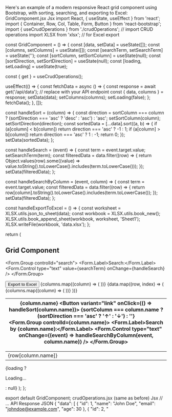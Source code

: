 Here's an example of a modern responsive React grid component using Bootstrap, with sorting, searching, and exporting to Excel:
GridComponent.jsx
Jsx
import React, { useState, useEffect } from 'react';
import { Container, Row, Col, Table, Form, Button } from 'react-bootstrap';
import { useCrudOperations } from './crudOperations'; // import CRUD operations
import XLSX from 'xlsx'; // for Excel export

const GridComponent = () => {
  const [data, setData] = useState([]);
  const [columns, setColumns] = useState([]);
  const [searchTerm, setSearchTerm] = useState('');
  const [sortColumn, setSortColumn] = useState(null);
  const [sortDirection, setSortDirection] = useState(null);
  const [loading, setLoading] = useState(true);

  const { get } = useCrudOperations();

  useEffect(() => {
    const fetchData = async () => {
      const response = await get('/api/data'); // replace with your API endpoint
      const { data, columns } = response;
      setData(data);
      setColumns(columns);
      setLoading(false);
    };
    fetchData();
  }, []);

  const handleSort = (column) => {
    const direction = sortColumn === column ? (sortDirection === 'asc' ? 'desc' : 'asc') : 'asc';
    setSortColumn(column);
    setSortDirection(direction);
    const sortedData = [...data].sort((a, b) => {
      if (a[column] < b[column]) return direction === 'asc' ? -1 : 1;
      if (a[column] > b[column]) return direction === 'asc' ? 1 : -1;
      return 0;
    });
    setData(sortedData);
  };

  const handleSearch = (event) => {
    const term = event.target.value;
    setSearchTerm(term);
    const filteredData = data.filter((row) => {
      return Object.values(row).some((value) => value.toString().toLowerCase().includes(term.toLowerCase()));
    });
    setData(filteredData);
  };

  const handleSearchByColumn = (event, column) => {
    const term = event.target.value;
    const filteredData = data.filter((row) => {
      return row[column].toString().toLowerCase().includes(term.toLowerCase());
    });
    setData(filteredData);
  };

  const handleExportToExcel = () => {
    const worksheet = XLSX.utils.json_to_sheet(data);
    const workbook = XLSX.utils.book_new();
    XLSX.utils.book_append_sheet(workbook, worksheet, 'Sheet1');
    XLSX.writeFile(workbook, 'data.xlsx');
  };

  return (
    <Container fluid>
      <Row>
        <Col>
          <h2>Grid Component</h2>
        </Col>
      </Row>
      <Row>
        <Col>
          <Form>
            <Form.Group controlId="search">
              <Form.Label>Search:</Form.Label>
              <Form.Control type="text" value={searchTerm} onChange={handleSearch} />
            </Form.Group>
          </Form>
        </Col>
        <Col>
          <Button variant="primary" onClick={handleExportToExcel}>
            Export to Excel
          </Button>
        </Col>
      </Row>
      <Row>
        <Col>
          <Table responsive striped bordered hover>
            <thead>
              <tr>
                {columns.map((column) => (
                  <th key={column.name}>
                    {column.name}
                    <Button variant="link" onClick={() => handleSort(column.name)}>
                      {sortColumn === column.name ? (sortDirection === 'asc' ? '↑' : '↓') : ''}
                    </Button>
                    <Form>
                      <Form.Group controlId={column.name}>
                        <Form.Label>Search by {column.name}:</Form.Label>
                        <Form.Control type="text" onChange={(event) => handleSearchByColumn(event, column.name)} />
                      </Form.Group>
                    </Form>
                  </th>
                ))}
              </tr>
            </thead>
            <tbody>
              {data.map((row, index) => (
                <tr key={index}>
                  {columns.map((column) => (
                    <td key={column.name}>{row[column.name]}</td>
                  ))}
                </tr>
              ))}
            </tbody>
          </Table>
        </Col>
      </Row>
      {loading ? <p>Loading...</p> : null}
    </Container>
  );
};

export default GridComponent;
crudOperations.jsx (same as before)
Jsx
// ...
API Response
JSON
{
  "data": [
    {
      "id": 1,
      "name": "John Doe",
      "email": "johndoe@example.com",
      "age": 30
    },
    {
      "id": 2,
      "
